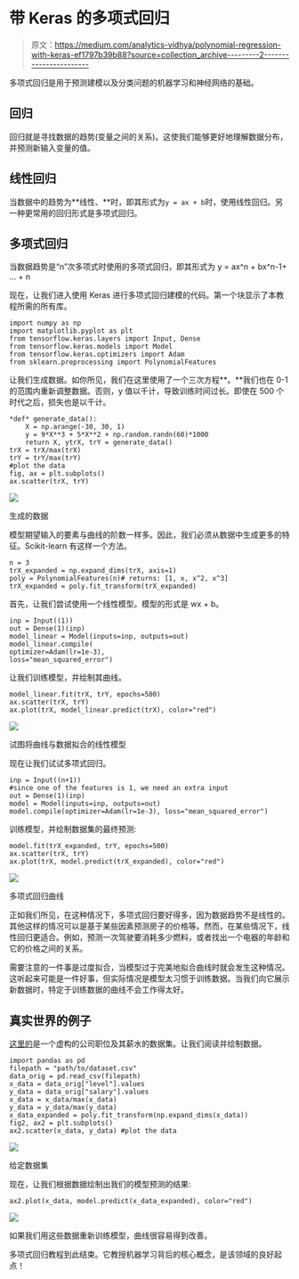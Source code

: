 # 带 Keras 的多项式回归

> 原文：<https://medium.com/analytics-vidhya/polynomial-regression-with-keras-ef1797b39b88?source=collection_archive---------2----------------------->

多项式回归是用于预测建模以及分类问题的机器学习和神经网络的基础。

## 回归

回归就是寻找数据的趋势(变量之间的关系)。这使我们能够更好地理解数据分布，并预测新输入变量的值。

## 线性回归

当数据中的趋势为**线性、**时，即其形式为`y = ax + b`时，使用线性回归。另一种更常用的回归形式是多项式回归。

## 多项式回归

当数据趋势是“n”次多项式时使用的多项式回归，即其形式为 y = ax^n + bx^n-1+ … + n

现在，让我们进入使用 Keras 进行多项式回归建模的代码。第一个块显示了本教程所需的所有库。

```
import numpy as np
import matplotlib.pyplot as plt
from tensorflow.keras.layers import Input, Dense
from tensorflow.keras.models import Model
from tensorflow.keras.optimizers import Adam
from sklearn.preprocessing import PolynomialFeatures
```

让我们生成数据。如你所见，我们在这里使用了一个三次方程**。**我们也在 0-1 的范围内重新调整数据。否则，y 值以千计，导致训练时间过长。即使在 500 个时代之后，损失也是以千计。

```
*def* generate_data():
    X = np.arange(-30, 30, 1)
    y = 9*X**3 + 5*X**2 + np.random.randn(60)*1000
    return X, ytrX, trY = generate_data()
trX = trX/max(trX)
trY = trY/max(trY)
#plot the data
fig, ax = plt.subplots()
ax.scatter(trX, trY)
```

![](img/9c63e1f5c92cdeb861e14cd017fc56d4.png)

生成的数据

模型期望输入的要素与曲线的阶数一样多。因此，我们必须从数据中生成更多的特征。Scikit-learn 有这样一个方法。

```
n = 3
trX_expanded = np.expand_dims(trX, axis=1)
poly = PolynomialFeatures(n)# returns: [1, x, x^2, x^3]
trX_expanded = poly.fit_transform(trX_expanded)
```

首先，让我们尝试使用一个线性模型。模型的形式是 wx + b。

```
inp = Input((1)) 
out = Dense(1)(inp)
model_linear = Model(inputs=inp, outputs=out)
model_linear.compile(
optimizer=Adam(lr=1e-3), 
loss="mean_squared_error")
```

让我们训练模型，并绘制其曲线。

```
model_linear.fit(trX, trY, epochs=500)
ax.scatter(trX, trY)
ax.plot(trX, model_linear.predict(trX), color="red")
```

![](img/c3ea04f05750bc18705a12dd1a0dd6d7.png)

试图将曲线与数据拟合的线性模型

现在让我们试试多项式回归。

```
inp = Input((n+1)) 
#since one of the features is 1, we need an extra input
out = Dense(1)(inp)
model = Model(inputs=inp, outputs=out)
model.compile(optimizer=Adam(lr=1e-3), loss="mean_squared_error")
```

训练模型，并绘制数据集的最终预测:

```
model.fit(trX_expanded, trY, epochs=500)
ax.scatter(trX, trY)
ax.plot(trX, model.predict(trX_expanded), color="red")
```

![](img/45b292e9a22b85967749a7a3e13b6af4.png)

多项式回归曲线

正如我们所见，在这种情况下，多项式回归要好得多，因为数据趋势不是线性的。其他这样的情况可以是基于某些因素预测房子的价格等。然而，在某些情况下，线性回归更适合。例如，预测一次驾驶要消耗多少燃料，或者找出一个电器的年龄和它的价格之间的关系。

需要注意的一件事是过度拟合，当模型过于完美地拟合曲线时就会发生这种情况。这听起来可能是一件好事，但实际情况是模型太习惯于训练数据。当我们向它展示新数据时，特定于训练数据的曲线不会工作得太好。

## 真实世界的例子

[这里的](https://drive.google.com/file/d/1tNL4jxZEfpaP4oflfSn6pIHJX7Pachm9/view)是一个虚构的公司职位及其薪水的数据集。让我们阅读并绘制数据。

```
import pandas as pd
filepath = "path/to/dataset.csv"
data_orig = pd.read_csv(filepath)
x_data = data_orig["level"].values
y_data = data_orig["salary"].values
x_data = x_data/max(x_data)
y_data = y_data/max(y_data)
x_data_expanded = poly.fit_transform(np.expand_dims(x_data))
fig2, ax2 = plt.subplots()
ax2.scatter(x_data, y_data) #plot the data
```

![](img/9c2a6613c4cdfbf785ca07ec9d06bd6f.png)

给定数据集

现在，让我们根据数据绘制出我们的模型预测的结果:

```
ax2.plot(x_data, model.predict(x_data_expanded), color="red")
```

![](img/df90c1fabcb110bad59d26bff11fd71b.png)

如果我们用这些数据重新训练模型，曲线很容易得到改善。

多项式回归教程到此结束。它教授机器学习背后的核心概念，是该领域的良好起点！